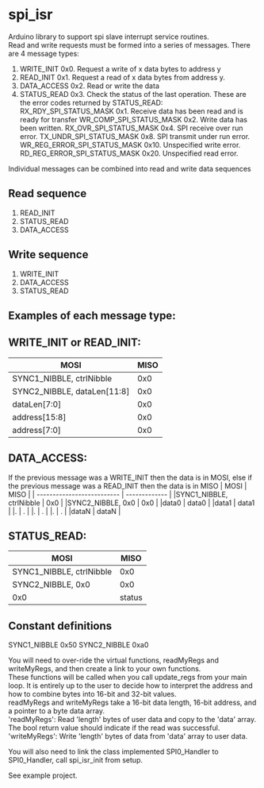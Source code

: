 # spi_isr
Arduino library to support spi slave interrupt service routines.  
Read and write requests must be formed into a series of messages. 
There are 4 message types:
1. WRITE_INIT 0x0. Request a write of x data bytes to address y
2. READ_INIT 0x1. Request a read of x data bytes from address y.
3. DATA_ACCESS 0x2. Read or write the data
4. STATUS_READ 0x3. Check the status of the last operation.
These are the error codes returned by STATUS_READ:
RX_RDY_SPI_STATUS_MASK 0x1. Receive data has been read and is ready for transfer
WR_COMP_SPI_STATUS_MASK 0x2. Write data has been written.
RX_OVR_SPI_STATUS_MASK 0x4. SPI receive over run error. 
TX_UNDR_SPI_STATUS_MASK 0x8. SPI transmit under run error.
WR_REG_ERROR_SPI_STATUS_MASK 0x10. Unspecified write error.
RD_REG_ERROR_SPI_STATUS_MASK 0x20. Unspecified read error.

Individual messages can be combined into read and write data sequences
## Read sequence
1. READ_INIT
2. STATUS_READ
3. DATA_ACCESS
## Write sequence
1. WRITE_INIT
2. DATA_ACCESS
3. STATUS_READ

## Examples of each message type:  
## WRITE_INIT or READ_INIT: 
|           MOSI             |     MISO      |
| -------------------------- | ------------- |
|SYNC1_NIBBLE, ctrlNibble    | 0x0           |
|SYNC2_NIBBLE, dataLen[11:8] | 0x0           |
|dataLen[7:0]                | 0x0           |
|address[15:8]               | 0x0           |
|address[7:0]                | 0x0           |

## DATA_ACCESS:
If the previous message was a WRITE_INIT then the data is in MOSI,
else if the previous message was a READ_INIT then the data is in MISO
|           MOSI             |     MISO      |
| -------------------------- | ------------- |
|SYNC1_NIBBLE, ctrlNibble    | 0x0           |
|SYNC2_NIBBLE, 0x0           | 0x0           |
|data0                       | data0         |
|data1                       | data1         |
|.                           | .             |
|.                           | .             |
|.                           | .             |
|dataN                       | dataN         |

## STATUS_READ:    
|           MOSI             |     MISO      |
| -------------------------- | ------------- |
|SYNC1_NIBBLE, ctrlNibble    | 0x0           |
|SYNC2_NIBBLE, 0x0           | 0x0           |
|0x0                         | status        |

## Constant definitions
SYNC1_NIBBLE 0x50
SYNC2_NIBBLE 0xa0

You will need to over-ride the virtual functions, readMyRegs and writeMyRegs, and
then create a link to your own functions.  
These functions will be called when you call update_regs from your main loop.
It is entirely up to the user to decide how to interpret the address and how to combine bytes into
16-bit and 32-bit values.  
readMyRegs and writeMyRegs take a 16-bit data length, 16-bit address, and a pointer to a byte data array.  
'readMyRegs':  Read 'length' bytes of user data and copy to the 'data' array. The bool return
value should indicate if the read was successful.  
'writeMyRegs': Write 'length' bytes of data from 'data' array to user data.

You will also need to link the class implemented SPI0_Handler to SPI0_Handler, call spi_isr_init from
setup.

See example project.
